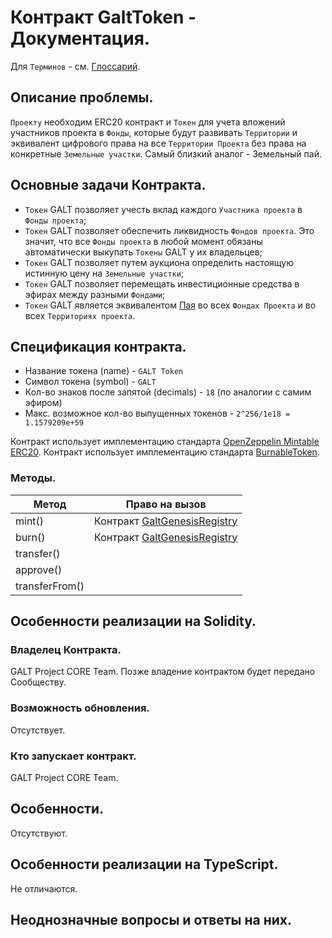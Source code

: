 # Контракт GaltToken - Документация.

Для `Терминов` - см. [Глоссарий](../Glossary.md).

## Описание проблемы.
`Проекту` необходим ERC20 контракт и `Токен` для учета вложений участников проекта в `Фонды`, которые будут развивать `Территории` и эквивалент цифрового права на все `Территории Проекта` без права на конкретные `Земельные участки`. Самый близкий аналог - Земельный пай.

## Основные задачи Контракта.
- `Токен` GALT позволяет учесть вклад каждого `Участника проекта` в `Фонды проекта`; 
- `Токен` GALT позволяет обеспечить ликвидность `Фондов проекта`. Это значит, что все `Фонды проекта` в любой момент обязаны автоматически выкупать `Токены` GALT у их владельцев;
- `Токен` GALT позволяет путем аукциона определить настоящую истинную цену на `Земельные участки`;
- `Токен` GALT позволяет перемещать инвестиционные средства в эфирах между разными `Фондами`;
- `Токен` GALT является эквивалентом [Пая](https://ru.wikipedia.org/wiki/%D0%9F%D0%B0%D0%B9) во всех `Фондах Проекта` и во всех `Территориях проекта`.

## Спецификация контракта.
* Название токена (name) - `GALT Token`
* Символ токена (symbol) - `GALT`
* Кол-во знаков после запятой (decimals) - `18` (по аналогии с самим эфиром)
* Макс. возможное кол-во выпущенных токенов - `2^256/1e18 = 1.1579209e+59`

Контракт использует имплементацию стандарта [OpenZeppelin Mintable ERC20](https://github.com/OpenZeppelin/openzeppelin-solidity/tree/master/contracts/token/ERC20).
Контракт использует имплементацию стандарта [BurnableToken](https://github.com/OpenZeppelin/openzeppelin-solidity/blob/master/contracts/token/ERC20/BurnableToken.sol).

### Методы.

|Метод|Право на вызов|
|------|-------------|
|mint()|Контракт [GaltGenesisRegistry](https://github.com/andromedaspace/galtproject-docs/blob/master/ru/contracts/GaltGenesisRegistry.md)
|burn()|Контракт [GaltGenesisRegistry](https://github.com/andromedaspace/galtproject-docs/blob/master/ru/contracts/GaltGenesisRegistry.md)|
|transfer()||
|approve()||
|transferFrom()||

## Особенности реализации на Solidity.
### Владелец Контракта.
GALT Project CORE Team. Позже владение контрактом будет передано Сообществу.
### Возможность обновления.
Отсутствует.
### Кто запускает контракт.
GALT Project CORE Team.
## Особенности.
Отсутствуют.
## Особенности реализации на TypeScript.
Не отличаются.
## Неоднозначные вопросы и ответы на них.
